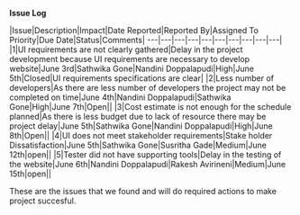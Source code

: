 <b>Issue Log</b>




|Issue|Description|Impact|Date Reported|Reported By|Assigned To	Priority|Due Date|Status|Comments|
---|---|---|---|---|---|---|---|---|---|
|1|UI requirements are not clearly gathered|Delay in the project development because UI requirements are necessary to develop website|June 3rd|Sathwika Gone|Nandini Doppalapudi|High|June 5th|Closed|UI requirements specifications are clear|
|2|Less number of developers|As there are less number of developers the project may not be completed on time|June 4th|Nandini Doppalapudi|Sathwika Gone|High|June 7th|Open||
|3|Cost estimate is not enough for the schedule planned|As there is less budget due to lack of resource there may be project delay|June 5th|Sathwika Gone|Nandini Doppalapudi|High|June 8th|Open||
|4|UI does not meet stakeholder requirements|Stake holder Dissatisfaction|June 5th|Sathwika Gone|Susritha Gade|Medium|June 12th|open||
|5|Tester did not have supporting tools|Delay in the testing of the website|June 6th|Nandini Doppalapudi|Rakesh Avirineni|Medium|June 15th|open||	 	 	 				 		



These are the issues that we found and will do required actions to make project succesful.
